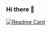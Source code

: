 ### Hi there 👋

[![Readme Card](https://github-readme-stats.vercel.app/api/pin/?BDenysovets=anuraghazra&repo=github-readme-stats)](https://github.com/anuraghazra/github-readme-stats)
